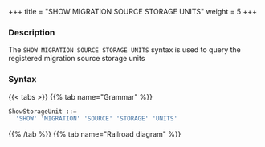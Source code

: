 +++
title = "SHOW MIGRATION SOURCE STORAGE UNITS"
weight = 5
+++

### Description

The `SHOW MIGRATION SOURCE STORAGE UNITS` syntax is used to query the registered migration source storage units

### Syntax

{{< tabs >}}
{{% tab name="Grammar" %}}
```sql
ShowStorageUnit ::=
  'SHOW' 'MIGRATION' 'SOURCE' 'STORAGE' 'UNITS'
```
{{% /tab %}}
{{% tab name="Railroad diagram" %}}
<iframe frameborder="0" name="diagram" id="diagram" width="100%" height="100%"></iframe>
{{% /tab %}}
{{< /tabs >}}

### Return Value Description

| Column    | Description            |
|-----------|------------------------|
| name      | Storage unit name      |
| type      | Storage unit type      |
| host      | Storage unit host      |
| port      | Storage unit port      |
| db        | Database name          |
| attribute | Storage unit attribute |

 ### Example

- Query registered migration source storage units

```sql
SHOW MIGRATION SOURCE STORAGE UNITS;
```

```sql
mysql> SHOW MIGRATION SOURCE STORAGE UNITS;
+------+-------+-----------+------+----------------+---------------------------------+---------------------------+---------------------------+---------------+---------------+-----------+------------------+
| name | type  | host      | port | db             | connection_timeout_milliseconds | idle_timeout_milliseconds | max_lifetime_milliseconds | max_pool_size | min_pool_size | read_only | other_attributes |
+------+-------+-----------+------+----------------+---------------------------------+---------------------------+---------------------------+---------------+---------------+-----------+------------------+
| ds_1 | MySQL | 127.0.0.1 | 3306 | migration_ds_0 |                                 |                           |                           |               |               |           |                  |
+------+-------+-----------+------+----------------+---------------------------------+---------------------------+---------------------------+---------------+---------------+-----------+------------------+
1 row in set (0.01 sec)
```

### Reserved word

`SHOW`, `MIGRATION`, `SOURCE`, `STORAGE`, `UNITS`

### Related links

- [Reserved word](/en/user-manual/shardingsphere-proxy/distsql/syntax/reserved-word/)
